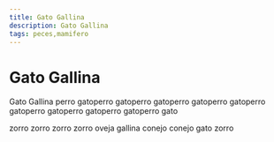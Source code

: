 ```yaml
---
title: Gato Gallina
description: Gato Gallina
tags: peces,mamifero
---
```


# Gato Gallina

Gato Gallina perro gatoperro gatoperro gatoperro gatoperro gatoperro gatoperro gatoperro gatoperro gatoperro gato

zorro zorro zorro zorro oveja gallina conejo conejo gato zorro